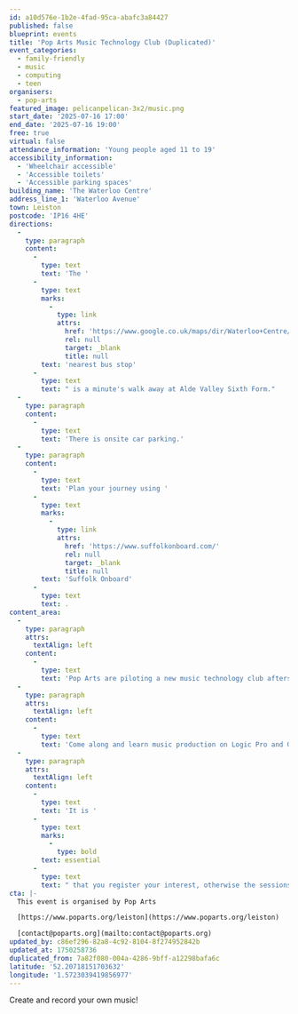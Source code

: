 ```yaml
---
id: a10d576e-1b2e-4fad-95ca-abafc3a84427
published: false
blueprint: events
title: 'Pop Arts Music Technology Club (Duplicated)'
event_categories:
  - family-friendly
  - music
  - computing
  - teen
organisers:
  - pop-arts
featured_image: pelicanpelican-3x2/music.png
start_date: '2025-07-16 17:00'
end_date: '2025-07-16 19:00'
free: true
virtual: false
attendance_information: 'Young people aged 11 to 19'
accessibility_information:
  - 'Wheelchair accessible'
  - 'Accessible toilets'
  - 'Accessible parking spaces'
building_name: 'The Waterloo Centre'
address_line_1: 'Waterloo Avenue'
town: Leiston
postcode: 'IP16 4HE'
directions:
  -
    type: paragraph
    content:
      -
        type: text
        text: 'The '
      -
        type: text
        marks:
          -
            type: link
            attrs:
              href: 'https://www.google.co.uk/maps/dir/Waterloo+Centre/Alde+Valley+Sixth+Form,+Leiston+IP16+4HF/@52.2070632,1.5696754,17z/data=!4m13!4m12!1m5!1m1!1s0x47da273bffdf3ca7:0x637e40a19c51e4aa!2m2!1d1.5722493!2d52.2070684!1m5!1m1!1s0x47da278e8324ea63:0x4fac248eaf39a1eb!2m2!1d1.572119!2d52.207539?entry=ttu&g_ep=EgoyMDI1MDYxNS4wIKXMDSoASAFQAw%3D%3D'
              rel: null
              target: _blank
              title: null
        text: 'nearest bus stop'
      -
        type: text
        text: " is a minute's walk away at Alde Valley Sixth Form."
  -
    type: paragraph
    content:
      -
        type: text
        text: 'There is onsite car parking.'
  -
    type: paragraph
    content:
      -
        type: text
        text: 'Plan your journey using '
      -
        type: text
        marks:
          -
            type: link
            attrs:
              href: 'https://www.suffolkonboard.com/'
              rel: null
              target: _blank
              title: null
        text: 'Suffolk Onboard'
      -
        type: text
        text: .
content_area:
  -
    type: paragraph
    attrs:
      textAlign: left
    content:
      -
        type: text
        text: 'Pop Arts are piloting a new music technology club afterschool in Leiston. '
  -
    type: paragraph
    attrs:
      textAlign: left
    content:
      -
        type: text
        text: 'Come along and learn music production on Logic Pro and Garage Band. Experiment with syths, drum machines and more!'
  -
    type: paragraph
    attrs:
      textAlign: left
    content:
      -
        type: text
        text: 'It is '
      -
        type: text
        marks:
          -
            type: bold
        text: essential
      -
        type: text
        text: " that you register your interest, otherwise the sessions won't go ahead!"
cta: |-
  This event is organised by Pop Arts

  [https://www.poparts.org/leiston](https://www.poparts.org/leiston)

  [contact@poparts.org](mailto:contact@poparts.org)
updated_by: c86ef296-82a8-4c92-8104-8f274952842b
updated_at: 1750258736
duplicated_from: 7a82f080-004a-4286-9bff-a12298bafa6c
latitude: '52.20718151703632'
longitude: '1.5723039419856977'
---
```

Create and record your own music!
